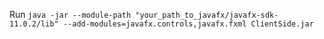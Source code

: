 Run `java -jar --module-path "your_path_to_javafx/javafx-sdk-11.0.2/lib" --add-modules=javafx.controls,javafx.fxml ClientSide.jar`